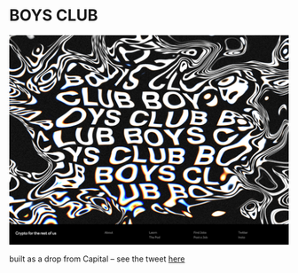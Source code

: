 # BOYS CLUB

![preview](https://github.com/tjcages/boys-club/raw/main/public/preview.png)

built as a drop from Capital – see the tweet [here](https://twitter.com/capitalxyz/status/1598358423493660675?s=20&t=gVUoNC_SVQGcIh_y3rNl9Q)